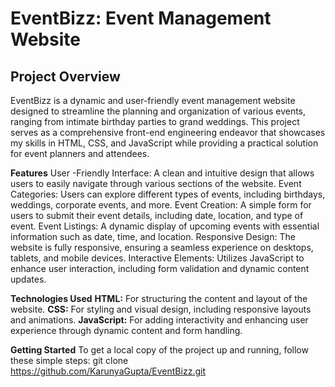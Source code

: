 # EventBizz: Event Management Website
## Project Overview
EventBizz is a dynamic and user-friendly event management website designed to streamline the planning and organization of various events, ranging from intimate birthday parties to grand weddings. This project serves as a comprehensive front-end engineering endeavor that showcases my skills in HTML, CSS, and JavaScript while providing a practical solution for event planners and attendees.


**Features**
User -Friendly Interface: A clean and intuitive design that allows users to easily navigate through various sections of the website.
Event Categories: Users can explore different types of events, including birthdays, weddings, corporate events, and more.
Event Creation: A simple form for users to submit their event details, including date, location, and type of event.
Event Listings: A dynamic display of upcoming events with essential information such as date, time, and location.
Responsive Design: The website is fully responsive, ensuring a seamless experience on desktops, tablets, and mobile devices.
Interactive Elements: Utilizes JavaScript to enhance user interaction, including form validation and dynamic content updates.


**Technologies Used**
**HTML:** For structuring the content and layout of the website.
**CSS:** For styling and visual design, including responsive layouts and animations.
**JavaScript:** For adding interactivity and enhancing user experience through dynamic content and form handling.


**Getting Started**
To get a local copy of the project up and running, follow these simple steps:
git clone https://github.com/KarunyaGupta/EventBizz.git
